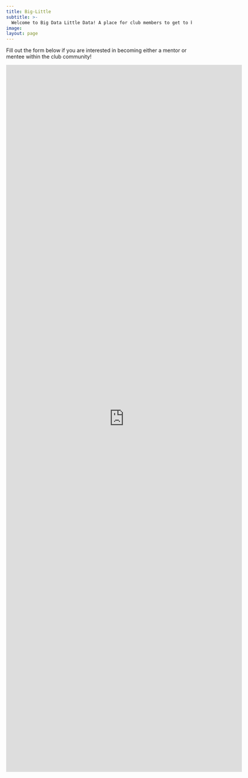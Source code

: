```yaml
---
title: Big-Little
subtitle: >-
  Welcome to Big Data Little Data! A place for club members to get to know one another and mentor each other as we all strive towards our common Data Science goals!
image:
layout: page
---
```


Fill out the form below if you are interested in becoming either a mentor or mentee within the club community!

<iframe src="https://docs.google.com/forms/d/e/1FAIpQLSewKOJR9b_MuNUMpKDtsgZsBttAC90aP-zuYfWCqvQ4A2xuPw/viewform?embedded=true" width="640" height="1915" frameborder="0" marginheight="0" marginwidth="0">Loading…</iframe>
